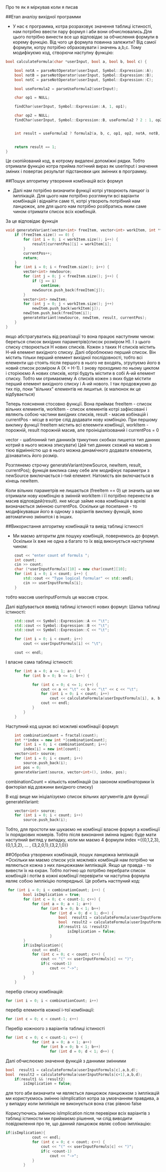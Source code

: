 Про те як я міркував коли я писав

##Етап аналізу вихідної программи
* У нас є программа,  котра розраховує значення таблиці істиності,  нам потрібно ввести пару формул і аби вони обчислювались.Для цього потрібно винести все що відповідає за обчислення формули в корему функцію. Від чого ця формула повинна залежити? Від самої формули, котру потрібно обраховувати і значень a,b,c. Тому модифікуємо код,  створючи наступну функцію: 

```C++
bool calculateFormula(char *userInput, bool a, bool b, bool c) {

    bool notA = parseNotOperator(userInput, Symbol::Expression::A);
    bool notB = parseNotOperator(userInput, Symbol::Expression::B);
    bool notC = parseNotOperator(userInput, Symbol::Expression::C);

    bool useFormula2 = parseUseFormula2(userInput);

    char op1 = NULL;

    findChar(userInput, Symbol::Expression::A, 1, op1);

    char op2 = NULL;
    findChar(userInput, Symbol::Expression::B, useFormula2 ? 2 : 1, op2);


    int result = useFormula2 ? formula2(a, b, c, op1, op2, notA, notB, notC, false) : formula1(a, b, c, op1, op2,
                                                                                               notA, notB, notC, false);

    return result == 1;
}
```

Це скопійований код,  в котрому видалені допоміжні рядки. Тобто отримали функцію котра прийма логічний вираз як userInput і значення зміних і повертає результат підстановки цих змінних в программу. 

##Пошук алгоритму утворення комбінацій всіх формул
* Далі нам потрібно визначити функції котрі утворюють ланцюг із імплікацій. Для цього нам потрібно розглянути всі варіанти комбінацій і віднайти саме ті, котрі утворють потрібний нам ланцюжок,  але для цього нам потрібно розібратись яким саме чином отримати список всіх комбінцій. 

За це відповідає функція 
```C++
void generateVariant(vector<int> freeItem, vector<int> workItem, int **result, int &currentPos) {
    if (freeItem.size() == 0) {
        for (int i = 0; i < workItem.size(); i++) {
            result[currentPos][i] = workItem[i];
        }
        currentPos++;
        return;
    }
    for (int i = 0; i < freeItem.size(); i++) {
        vector<int> newSource;
        for (int j = 0; j < freeItem.size(); j++) {
            if (j == i)
                continue;
            newSource.push_back(freeItem[j]);
        }
        vector<int> newItem;
        for (int j = 0; j < workItem.size(); j++)
            newItem.push_back(workItem[j]);
        newItem.push_back(freeItem[i]);
        generateVariant(newSource, newItem, result, currentPos);
    }
}
```

якщо абстрагуватись від реалізації то вона працює наступним чином:  береться список вихідних параметрів(список розміром Н). І з цього списку створюється Н нових списків.  Кожен з таких Н списків містить Н-ий елемент вихідного списку. Далі оброблюємо перший список.  Він містить тільки перший елемент вихідної послідовності,  тобто всі елементи що стоять після першого в нього не входять,  згрупуємо його в новий список розміром А (Х = Н-1). І знову проходимо по ньому циклом і сторіюємо А нових списків,  котрі будуть містити в собі А-ий елемент списку. Тобто ми отримаємему А списків кожен з яких буде містити перший елемент вихідного списку і А-ий нового. І так продовжуємо до тих пір,  поки "вільних" елементів не лишитья. (є малюнок як це відбувається)

Теперь пояснення стосовно функції. Вона приймає freeItem - список вільних елементів, workItem - список елементів котрі зафіксовані і являють собою частини вихідних списків, result - масив кобінацій і currentPos - місце в котре слід додавати нову комбінцію. 
При першому виклику функції freeItem містить всі елеемнти комбінції,  workItem - порожній, result порожній масив, але проініціалізований і currentPos = 0

vector - шаблонний тип данних(в трикутних скобках пишется тип данних котрий в нього можна зписувати) Цей тип данних схожий на масив з тією відмінністю що в нього можна динамічного додавати елементи, дізнаватись його розмір. 

Розглянемо строчку 
 generateVariant(newSource, newItem, result, currentPos);
функція виклика саму себе але модифікує параметри з newSource виключається i-тий елемент. Натомість він включається в кінець newItem.

Коли вільних параметрів не лишається (freeItem == 0) це значить що ми отримали нову комбінцію в змінній workItem і її потрібно перенести в масив відповідей(result). яке місце займе нова комбінація в архіві визначається змінною  currentPos. Оскільки це посилання - то модифікувавши його в одному з варіантів виклику функцій, воно автоматично змінится і в інших.

##Використання алгоритму комбінацій та вивід таблиці істиності 
* Ми маємо алгоритм для пошуку комбінцій,  повернемось до формул. Оскільки їх вже не одна а багато то їх ввід виконується наступним чином:

```C++
    cout << "enter count of formuls ";
    int count;
    cin >> count;
    char (*userInputFormuls)[10] = new char[count][10];
    for (int i = 0; i < count; i++) {
        std::cout << "Type logical formular" << std::endl;
        cin >> userInputFormuls[i];
    }
```
тобто массив userInputFormuls це массив строк. 

Далі відбувається ввивід таблиці істиності нових формул:
Шапка таблиці істиності:
```C++
    std::cout << Symbol::Expression::A << "\t";
    std::cout << Symbol::Expression::B << "\t";
    std::cout << Symbol::Expression::C << "\t";

    for (int i = 0; i < count; i++)
        cout << userInputFormuls[i] << "\t";

    cout << endl;
```

І власне сама таблиці істиності:
```C++
    for (int a = 0; a <= 1; a++) {
        for (int b = 0; b <= 1; b++) {

            for (int c = 0; c <= 1; c++) {
                cout << a << "\t" << b << "\t" << c << "\t";
                for (int i = 0; i < count; i++)
                    cout << calculateFormula(userInputFormuls[i], a, b, c) << "\t";
                cout << endl;
            }
        }
    }
```

Наступний код шукає всі можливі комбінації формул: 
```C++
    int combinationCount = fractal(count);
    int **index = new int *[combinationCount];
    for (int i = 0; i < combinationCount; i++)
        index[i] = new int[count];
    vector<int> source;
    for (int i = 0; i < count; i++)
        source.push_back(i);
    int pos = 0;
    generateVariant(source, vector<int>(), index, pos);
```

combinationCount = кількість комбінацій (за законом комбінаторики їх факторіал від довжини вихідного списку)


В коді вище ми ініціалізуємо список вільних аргументів для функції generateVariant:
```C++
    vector<int> source;
    for (int i = 0; i < count; i++)
        source.push_back(i);
```

Тобто, для простоти ми шукаємо не комбінції власне формул а комбінції їх порядкових номерів. Тобто після виконання змінна індикс буде мати наступний вигляд у випадку, коли ми маємо 4 формули index ={{0,1,2,3},{0,1,3,2}, ... , {3,2,0,1},{3,2,1,0}} 

##Обробка утворених комбінацій,  пошук ланцюжка імплікацій
*Оскільки ми маємо список усіх можливіх комбінцій нам потрібно чи являються кожна з них ланцюжками імплікацій. Якщо це правда - то вивести їх на єкран. Тобто логічно що потрібно перебрати список комбінцій і потім в кожні комбінції перевірити чи наступна формула являє собою імплікіцію попередньої. 
Це робить настпуний код: 
```C++
 for (int i = 0; i < combinationCount; i++) {
        bool isImplication = true;
        for (int c = 0; c < count-1; c++) {
            for (int a = 0; a < 1; a++)
                for (int b = 0; b < 1; b++)
                    for (int d = 0; d < 1; d++) {
                        bool  result1 = calculateFormula(userInputFormuls[c],a,b,d);
                        bool  result2 = calculateFormula(userInputFormuls[c+1],a,b,d);
                        if(result1 && !result2)
                            isImplication = false;
                    }
        }
        if(isImplication){
            cout << endl;
            for (int c = 0; c < count; c++) {
                cout << "(" << userInputFormuls[c] << ")";
                if(c <count-1)
                    cout << "->";
            }
        }
    }
```

перебір списку комбінацій:
```C++
for (int i = 0; i < combinationCount; i++) 
```

перебір елементів кожної і-тої комбінації: 
```C++
for (int c = 0; c < count-1; c++) 
```

Перебір кожноого з варіантів таблиці істиності 
```C++
for (int c = 0; c < count-1; c++) {
            for (int a = 0; a < 1; a++)
                for (int b = 0; b < 1; b++)
                    for (int d = 0; d < 1; d++) {
```

Далі обчислюємо значення функцій з данними змінними 
```C++
bool  result1 = calculateFormula(userInputFormuls[c],a,b,d);
bool  result2 = calculateFormula(userInputFormuls[c+1],a,b,d);
	if(result1 && !result2)
		isImplication = false;
```

для того аби визначити чи являється ланцюжок ланцюжком з імплікацій ми користуємось змінню isImplication котра за умовчанням правдива,  а у випадку коли імплікіція не виконується вона стає рівною false

Корисутючись змінною isImplication після перевірки всіх варіантів з таблиці істиности ми приймаємо рішення, чи слід виводити повідомлення про те,  що данний ланцюжок являє собою імплікацію:
```C++
if(isImplication){
            cout << endl;
            for (int c = 0; c < count; c++) {
                cout << "(" << userInputFormuls[c] << ")";
                if(c <count-1)
                    cout << "->";
            }
        }
```


